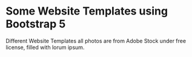 # Some Website Templates using Bootstrap 5

Different Website Templates all photos are from Adobe Stock under free license, filled with lorum ipsum.